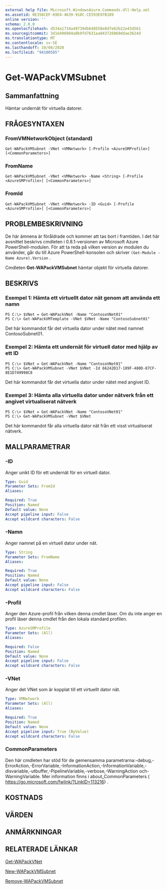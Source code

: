 ```yaml
---
external help file: Microsoft.WindowsAzure.Commands.dll-Help.xml
ms.assetid: 0E358CEF-69E4-4639-918C-CE593E97B189
online version: ''
schema: 2.0.0
ms.openlocfilehash: d534a1734a49739db648558e8d7e62b22e43d561
ms.sourcegitcommit: 3d16496984a0b9fd7631aa043726060ddae3624d
ms.translationtype: MT
ms.contentlocale: sv-SE
ms.lasthandoff: 10/08/2020
ms.locfileid: "94100585"
---
```

# Get-WAPackVMSubnet

## Sammanfattning
Hämtar undernät för virtuella datorer.

## FRÅGESYNTAXEN

### FromVMNetworkObject (standard)
```
Get-WAPackVMSubnet -VNet <VMNetwork> [-Profile <AzureSMProfile>] [<CommonParameters>]
```

### FromName
```
Get-WAPackVMSubnet -VNet <VMNetwork> -Name <String> [-Profile <AzureSMProfile>] [<CommonParameters>]
```

### FromId
```
Get-WAPackVMSubnet -VNet <VMNetwork> -ID <Guid> [-Profile <AzureSMProfile>] [<CommonParameters>]
```

## PROBLEMBESKRIVNING
De här ämnena är föråldrade och kommer att tas bort i framtiden.
I det här avsnittet beskrivs cmdleten i 0.8.1-versionen av Microsoft Azure PowerShell-modulen.
För att ta reda på vilken version av modulen du använder, går du till Azure PowerShell-konsolen och skriver `(Get-Module -Name Azure).Version` .

Cmdleten **Get-WAPackVMSubnet** hämtar objekt för virtuella datorer.

## BESKRIVS

### Exempel 1: Hämta ett virtuellt dator nät genom att använda ett namn
```
PS C:\> $VNet = Get-WAPackVNet -Name "ContosoVNet01"
PS C:\> Get-WAPackVMTemplate -VNet $VNet -Name "ContosoSubnet01"
```

Det här kommandot får det virtuella dator under nätet med namnet ContosoSubnet01.

### Exempel 2: Hämta ett undernät för virtuell dator med hjälp av ett ID
```
PS C:\> $VNet = Get-WAPackVNet -Name "ContosoVNet01"
PS C:\> Get-WAPackVMSubnet -VNet $VNet -Id 66242D17-189F-480D-87CF-8E1D749998C8
```

Det här kommandot får det virtuella dator under nätet med angivet ID.

### Exempel 3: Hämta alla virtuella dator under nätverk från ett angivet virtualiserat nätverk
```
PS C:\> $VNet = Get-WAPackVNet -Name "ContosoVNet01"
PS C:\> Get-WAPackVMSubnet -VNet $VNet
```

Det här kommandot får alla virtuella dator nät från ett visst virtualiserat nätverk.

## MALLPARAMETRAR

### -ID
Anger unikt ID för ett undernät för en virtuell dator.

```yaml
Type: Guid
Parameter Sets: FromId
Aliases:

Required: True
Position: Named
Default value: None
Accept pipeline input: False
Accept wildcard characters: False
```

### -Namn
Anger namnet på en virtuell dator under nät.

```yaml
Type: String
Parameter Sets: FromName
Aliases:

Required: True
Position: Named
Default value: None
Accept pipeline input: False
Accept wildcard characters: False
```

### -Profil
Anger den Azure-profil från vilken denna cmdlet läser.
Om du inte anger en profil läser denna cmdlet från den lokala standard profilen.

```yaml
Type: AzureSMProfile
Parameter Sets: (All)
Aliases:

Required: False
Position: Named
Default value: None
Accept pipeline input: False
Accept wildcard characters: False
```

### -VNet
Anger det VNet som är kopplat till ett virtuellt dator nät.

```yaml
Type: VMNetwork
Parameter Sets: (All)
Aliases:

Required: True
Position: Named
Default value: None
Accept pipeline input: True (ByValue)
Accept wildcard characters: False
```

### CommonParameters
Den här cmdleten har stöd för de gemensamma parametrarna:-debug,-ErrorAction,-ErrorVariable,-InformationAction,-InformationVariable,-disvariable,-utbuffer,-PipelineVariable,-verbose,-WarningAction och-WarningVariable. Mer information finns i about_CommonParameters ( https://go.microsoft.com/fwlink/?LinkID=113216) .

## KOSTNADS

## VÄRDEN

## ANMÄRKNINGAR

## RELATERADE LÄNKAR

[Get-WAPackVNet](./Get-WAPackVNet.md)

[New-WAPackVMSubnet](./New-WAPackVMSubnet.md)

[Remove-WAPackVMSubnet](./Remove-WAPackVMSubnet.md)


